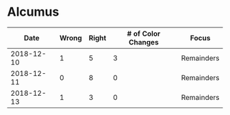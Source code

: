# Alcumus

| Date | Wrong | Right | # of Color Changes | Focus |
|------|-------|-------|--------------------|-------|
| 2018-12-10 | 1 | 5 | 3 | Remainders |
| 2018-12-11 | 0 | 8 | 0 | Remainders |
| 2018-12-13 | 1 | 3 | 0 | Remainders |
